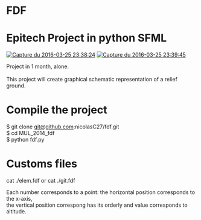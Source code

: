 # FDF
# Epitech Project in python SFML

<a href="http://www.casimages.com/i/160326121214187614.png.html" target="_blank" title="Capture du 2016-03-25 23:38:24"><img src="http://nsa37.casimages.com/img/2016/03/26/160326121214187614.png" border="0" alt="Capture du 2016-03-25 23:38:24" /></a>
<a href="http://www.casimages.com/i/160326121214273989.png.html" target="_blank" title="Capture du 2016-03-25 23:39:45"><img src="http://nsa37.casimages.com/img/2016/03/26/160326121214273989.png" border="0" alt="Capture du 2016-03-25 23:39:45" /></a>

Project in 1 month, alone. <br ><br >
This project will create graphical schematic representation of a relief ground. <br >
# Compile the project

$ git clone git@github.com:nicolasC27/fdf.git <br >
$ cd MUL_2014_fdf <br >
$ python fdf.py <br >

# Customs files

cat ./elem.fdf or cat ./git.fdf

Each number corresponds to a point: the horizontal position corresponds to the x-axis, <br >
the vertical position correspong has its orderly and value corresponds to altitude.
